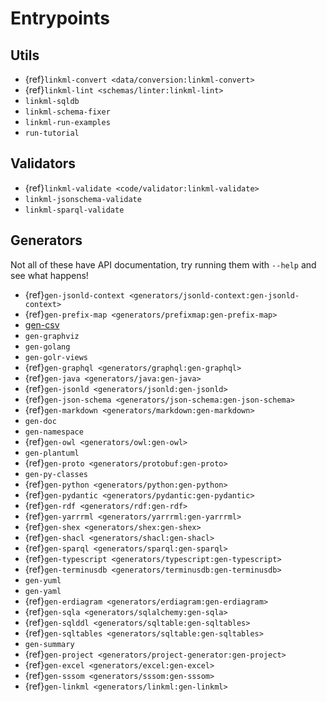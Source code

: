 # Entrypoints

## Utils

- {ref}`linkml-convert <data/conversion:linkml-convert>`
- {ref}`linkml-lint <schemas/linter:linkml-lint>`
- `linkml-sqldb`
- `linkml-schema-fixer`
- `linkml-run-examples`
- `run-tutorial`

## Validators

- {ref}`linkml-validate <code/validator:linkml-validate>`
- `linkml-jsonschema-validate`
- `linkml-sparql-validate`

## Generators

Not all of these have API documentation,
try running them with `--help` and see what happens!

- {ref}`gen-jsonld-context <generators/jsonld-context:gen-jsonld-context>`
- {ref}`gen-prefix-map <generators/prefixmap:gen-prefix-map>`
- [gen-csv](../generators/csv.rst)
- `gen-graphviz`
- `gen-golang`
- `gen-golr-views`
- {ref}`gen-graphql <generators/graphql:gen-graphql>`
- {ref}`gen-java <generators/java:gen-java>`
- {ref}`gen-jsonld <generators/jsonld:gen-jsonld>`
- {ref}`gen-json-schema <generators/json-schema:gen-json-schema>`
- {ref}`gen-markdown <generators/markdown:gen-markdown>`
- `gen-doc`
- `gen-namespace`
- {ref}`gen-owl <generators/owl:gen-owl>`
- `gen-plantuml`
- {ref}`gen-proto <generators/protobuf:gen-proto>`
- `gen-py-classes`
- {ref}`gen-python <generators/python:gen-python>`
- {ref}`gen-pydantic <generators/pydantic:gen-pydantic>`
- {ref}`gen-rdf <generators/rdf:gen-rdf>`
- {ref}`gen-yarrrml <generators/yarrrml:gen-yarrrml>`
- {ref}`gen-shex <generators/shex:gen-shex>`
- {ref}`gen-shacl <generators/shacl:gen-shacl>`
- {ref}`gen-sparql <generators/sparql:gen-sparql>`
- {ref}`gen-typescript <generators/typescript:gen-typescript>`
- {ref}`gen-terminusdb <generators/terminusdb:gen-terminusdb>`
- `gen-yuml`
- `gen-yaml`
- {ref}`gen-erdiagram <generators/erdiagram:gen-erdiagram>`
- {ref}`gen-sqla <generators/sqlalchemy:gen-sqla>`
- {ref}`gen-sqlddl <generators/sqltable:gen-sqltables>`
- {ref}`gen-sqltables <generators/sqltable:gen-sqltables>`
- `gen-summary`
- {ref}`gen-project <generators/project-generator:gen-project>`
- {ref}`gen-excel <generators/excel:gen-excel>`
- {ref}`gen-sssom <generators/sssom:gen-sssom>`
- {ref}`gen-linkml <generators/linkml:gen-linkml>`
